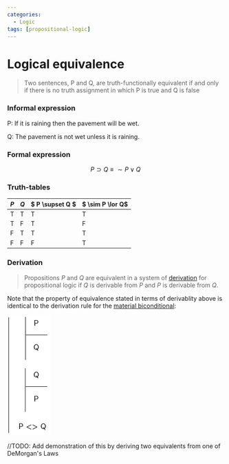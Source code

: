 ```yaml
---
categories:
  - Logic
tags: [propositional-logic]
---
```


# Logical equivalence

> Two sentences, P and Q, are truth-functionally equivalent if and only if there is no truth assignment in which P is true and Q is false

### Informal expression

P: If it is raining then the pavement will be wet.

Q: The pavement is not wet unless it is raining.

### Formal expression

$$
P \supset Q \equiv \sim P \lor Q
$$

### Truth-tables

| $P$ | $Q$ | $ P \supset Q $ | $ \sim P \lor Q$ |
| --- | --- | --------------- | ---------------- |
| T   | T   | T               | T                |
| T   | F   | T               | F                |
| F   | T   | T               | T                |
| F   | F   | F               | T                |

### Derivation

> Propositions $P$ and $Q$ are equivalent in a system of [derivation](Formal%20proofs%20in%20propositional%20logic.md) for propositional logic if $Q$ is derivable from $P$ and $P$ is derivable from $Q$.

Note that the property of equivalence stated in terms of derivablity above is identical to the derivation rule for the [material biconditional](/Logic/Proofs/Biconditional_Introduction.md):

![bi-intro.png](/img/bi-intro.png)

//TODO: Add demonstration of this by deriving two equivalents from one of DeMorgan's Laws
